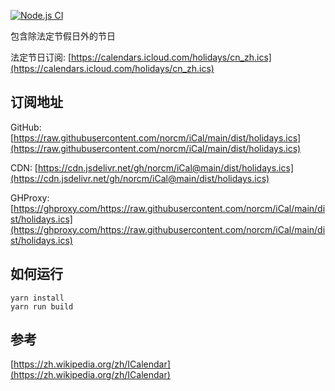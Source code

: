 [![Node.js CI](https://github.com/norcm/iCal/actions/workflows/node.js.yml/badge.svg?branch=main)](https://github.com/norcm/iCal/actions/workflows/node.js.yml)

包含除法定节假日外的节日

法定节日订阅: [https://calendars.icloud.com/holidays/cn_zh.ics](https://calendars.icloud.com/holidays/cn_zh.ics)

## 订阅地址

GitHub: [https://raw.githubusercontent.com/norcm/iCal/main/dist/holidays.ics](https://raw.githubusercontent.com/norcm/iCal/main/dist/holidays.ics)

CDN: [https://cdn.jsdelivr.net/gh/norcm/iCal@main/dist/holidays.ics](https://cdn.jsdelivr.net/gh/norcm/iCal@main/dist/holidays.ics)

GHProxy: [https://ghproxy.com/https://raw.githubusercontent.com/norcm/iCal/main/dist/holidays.ics](https://ghproxy.com/https://raw.githubusercontent.com/norcm/iCal/main/dist/holidays.ics)


## 如何运行

```shell
yarn install
yarn run build
```

## 参考

[https://zh.wikipedia.org/zh/ICalendar](https://zh.wikipedia.org/zh/ICalendar)
